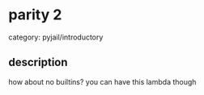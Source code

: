 # parity 2

category: pyjail/introductory

## description

how about no builtins? you can have this lambda though

